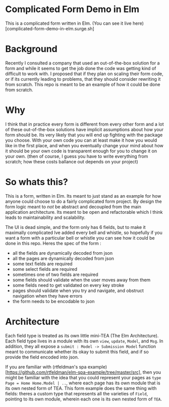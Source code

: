 # Complicated Form Demo in Elm

This is a complicated form written in Elm. (You can see it live here)[complicated-form-demo-in-elm.surge.sh]

# Background

Recently I consulted a company that used an out-of-the-box solution for a form and while it seems to get the job done the code was getting kind of difficult to work with. I proposed that if they plan on scaling their form code, or if its currently leading to problems, that they should consider rewriting it from scratch. This repo is meant to be an example of how it could be done from scratch.

# Why

I think that in practice every form is different from every other form and a lot of these out-of-the-box solutions have implicit assumptions about how your form should be. Its very likely that you will end up fighting with the package you choose. With your own code you can at least make it how you would like in the first place, and when you eventually change your mind about how it should be your own code is transparent enough for you to change it on your own. (then of course, I guess you have to write everything from scratch; how these costs ballance out depends on your project)

# So whats this?

This is a form, written in Elm. Its meant to just stand as an example for how anyone could choose to do a fairly complicated form project. By design the form logic meant to _not_ be abstract and decoupled from the main application architecture. Its meant to be open and refactorable which I think leads to maintainability and scalability.

The UI is dead simple, and the form only has 6 fields, but to make it maximally complicated Ive added every bell and whistle, so hopefully if you want a form with a particular bell or whistle you can see how it could be done in this repo. Heres the spec of the form :

- all the fields are dynamically decoded from json
- all the pages are dynamically decoded from json
- some text fields are required
- some select fields are required
- sometimes one of two fields are required
- some fields should validate when the user moves away from them
- some fields need to get validated on every key stroke
- pages should validate when you try and navigate, and obstruct navigation when they have errors
- the form needs to be encodable to json

# Architecture

Each field type is treated as its own little mini-TEA (The Elm Architecture). Each field type lives in a module with its own `view`, `update`, `Model`, and `Msg`. In addition, they all expose a `submit : Model -> Submission Model` function meant to communicate whether its okay to submit this field, and if so provide the field encoded into json.

If you are familiar with (rtfeldman's spa example)[https://github.com/rtfeldman/elm-spa-example/tree/master/src], then you might be familiar with the idea that you could represent your pages as `type Page = Home Home.Model | ..`, where each page has its own module that is its own nested form of TEA. This form example does the same thing with fields: theres a custom type that represents all the varieties of `Field`, pointing to its own module, wherein each one is its own nested form of `TEA`.